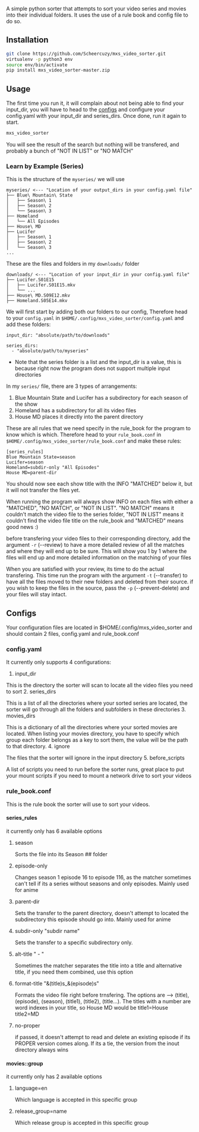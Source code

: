 A simple python sorter that attempts to sort your video series and movies into their individual folders. It uses the use of a rule book and config file to do so.

## Installation

```bash
git clone https://github.com/Scheercuzy/mxs_video_sorter.git
virtualenv -p python3 env
source env/bin/activate
pip install mxs_video_sorter-master.zip
```

## Usage

The first time you run it, it will complain about not being able to find your input_dir, you will have to head to the [configs](#configs) and configure your config.yaml with your input_dir and series_dirs.
Once done, run it again to start.
```bash
mxs_video_sorter
```
You will see the result of the search but nothing will be transfered, and probably a bunch of "NOT IN LIST" or "NO MATCH"

### Learn by Example (Series)
This is the structure of the `myseries/` we will use
```
myseries/ <--- "Location of your output_dirs in your config.yaml file"
├── Blue\ Mountain\ State
│   ├── Season\ 1
│   ├── Season\ 2
│   └── Season\ 3
├── Homeland
│   └── All Episodes
├── House\ MD
├── Lucifer
│   ├── Season\ 1
│   ├── Season\ 2
│   └── Season\ 3
...
```
These are the files and folders in my `downloads/` folder
```
downloads/ <--- "Location of your input_dir in your config.yaml file"
├── Lucifer.S01E15
│   ├── Lucifer.S01E15.mkv
│   └── ...
├── House\ MD.S09E12.mkv
├── Homeland.S05E14.mkv
```
We will first start by adding both our folders to our config, Therefore head to your `config.yaml` in `$HOME/.config/mxs_video_sorter/config.yaml` and add these folders:
```
input_dir: "absolute/path/to/downloads"

series_dirs:
  - "absolute/path/to/myseries"
```
- Note that the series folder is a list and the input_dir is a value, this is because right now the program does not support multiple input directories

In my `series/` file, there are 3 types of arrangements:
1. Blue Mountain State and Lucifer has a subdirectory for each season of the show
2. Homeland has a subdirectory for all its video files
3. House MD places it directly into the parent directory

These are all rules that we need specify in the rule_book for the program to know which is which. Therefore head to your `rule_book.conf` in `$HOME/.config/mxs_video_sorter/rule_book.conf` and make these rules:
```
[series_rules]
Blue Mountain State=season
Lucifer=season
Homeland=subdir-only "All Episodes"
House MD=parent-dir
```
You should now see each show title with the INFO "MATCHED" below it, but it will not transfer the files yet.

When running the program will always show INFO on each files with either a "MATCHED", "NO MATCH", or "NOT IN LIST". "NO MATCH" means it couldn't match the video file to the series folder, "NOT IN LIST" means it couldn't find the video file title on the rule_book and "MATCHED" means good news :)

before transfering your video files to their corresponding directory, add the argument `-r` (--review) to have a more detailed review of all the matches and where they will end up to be sure. This will show you 1 by 1 where the files will end up and more detailed information on the matching of your files

When you are satisfied with your review, its time to do the actual transfering. This time run the program with the argument `-t` (--transfer) to have all the files moved to their new folders and deleted from their source. if you wish to keep the files in the source, pass the `-p` (--prevent-delete) and your files will stay intact.

## Configs

Your configuration files are located in $HOME/.config/mxs_video_sorter and should contain 2 files, config.yaml and rule_book.conf

### config.yaml
It currently only supports 4 configurations:
1. input_dir

  This is the directory the sorter will scan to locate all the video files you need to sort
2. series_dirs

   This is a list of all the directories where your sorted series are located, the sorter will go through all the folders and subfolders in these directories
3. movies_dirs

   This is a dictionary of all the directories where your sorted movies are located. When listing your movies directory, you have to specify which group each folder belongs as a key to sort them, the value will be the path to that directory.
4. ignore

   The files that the sorter will ignore in the input directory
5. before_scripts

   A list of scripts you need to run before the sorter runs, great place to put your mount scripts if you need to mount a network drive to sort your videos

### rule_book.conf
This is the rule book the sorter will use to sort your videos.

#### series_rules
it currently only has 6 available options

1. season

   Sorts the file into its Season ## folder

2. episode-only

   Changes season 1 episode 16 to episode 116, as the matcher sometimes can't tell if its a series without seasons and only episodes. Mainly used for anime

3. parent-dir

   Sets the transfer to the parent directory, doesn't attempt to located the subdirectory this episode should go into. Mainly used for anime

4. subdir-only "subdir name"

   Sets the transfer to a specific subdirectory only.

5. alt-title " - "

   Sometimes the matcher separates the title into a title and alternative title, if you need them combined, use this option

6. format-title "&(title)s_&(episode)s"

   Formats the video file right before trnsfering. The options are --> (title), (episode), (season), (title1), (title2), (title...). The titles with a number are word indexes in your title, so House MD would be title1=House title2=MD

7. no-proper

   if passed, it doesn't attempt to read and delete an existing episode if its PROPER version comes along. If its a tie, the version from the inout directory always wins

#### movies::group
it currently only has 2 available options

1. language=en

   Which language is accepted in this specific group

2. release_group=name

   Which release group is accepted in this specific group
